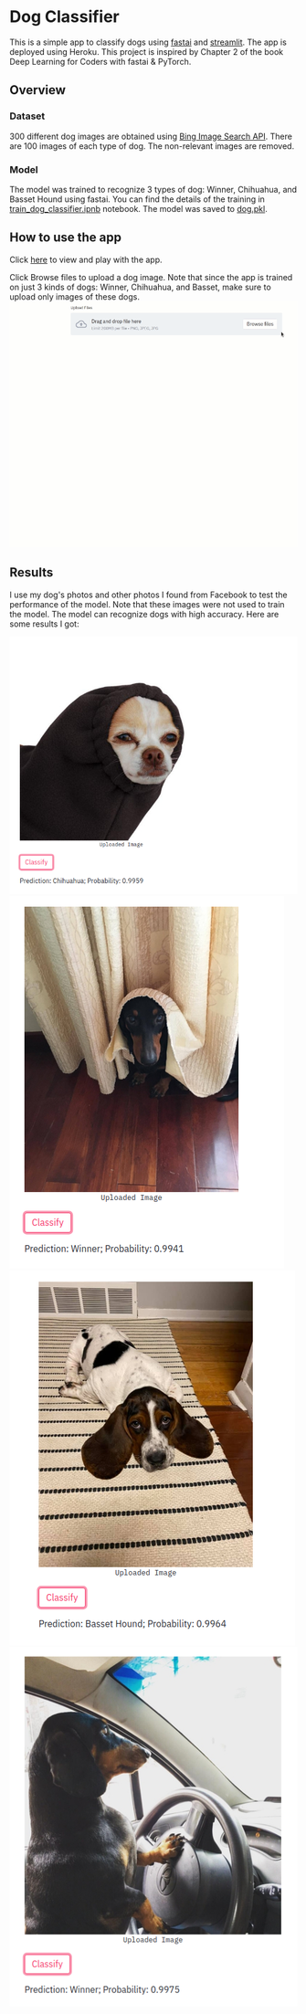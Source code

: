 # Dog Classifier

This is a simple app to classify dogs using [fastai](https://docs.fast.ai/) and [streamlit](https://www.streamlit.io/). The app is deployed using Heroku. This project is inspired by Chapter 2 of the book Deep Learning for Coders with fastai & PyTorch.

## Overview
### Dataset
300 different dog images are obtained using [Bing Image Search API](https://www.microsoft.com/en-us/bing/apis/bing-image-search-api). There are 100 images of each type of dog. The non-relevant images are removed. 
### Model
The model was trained to recognize 3 types of dog: Winner, Chihuahua, and Basset Hound using fastai. You can find the details of the training in [train_dog_classifier.ipnb](./train_dog_classifier.ipynb) notebook. The model was saved to [dog.pkl](./dog.pkl).


## How to use the app
Click [here](https://dog-classifier-01.herokuapp.com/) to view and play with the app. 

Click Browse files to upload a dog image. Note that since the app is trained on just 3 kinds of dogs: Winner, Chihuahua, and Basset, make sure to upload only images of these dogs. 
![image](images/app_usage.gif)

## Results
I use my dog's photos and other photos I found from Facebook to test the performance of the model. Note that these images were not used to train the model. The model can recognize dogs with high accuracy. Here are some results I got:

![image](images/chihuahua_result.png)
![image](images/winner3_result.png)
![image](images/basset_hound_result.png)
![image](images/winner_result.png)

